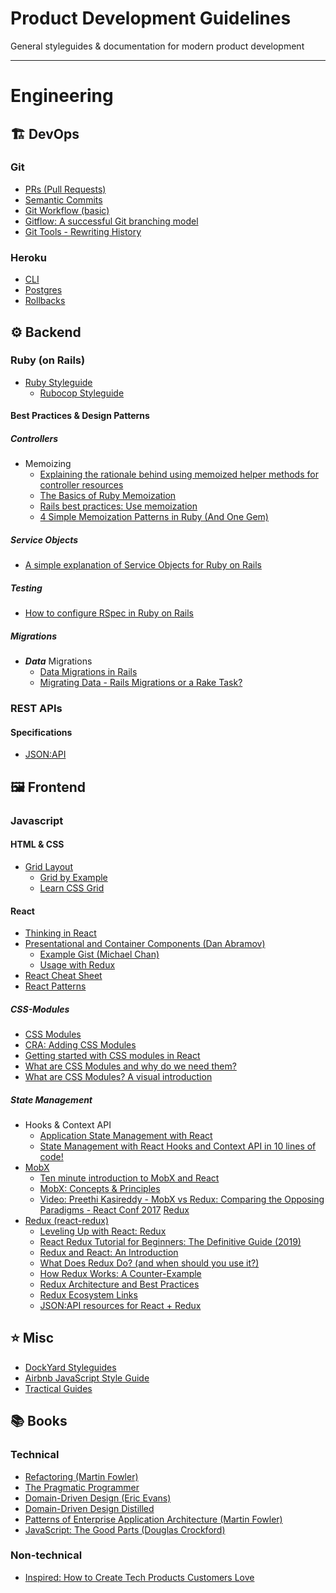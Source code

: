 # Product Development Guidelines

General styleguides &amp; documentation for modern product development

---

# Engineering

## 🏗 DevOps

### Git

- [PRs (Pull Requests)](engineering/git/PRs.md)
- [Semantic Commits](engineering/git/commits.md)
- [Git Workflow (basic)](https://github.com/benoror/guides/blob/master/git/workflow.md)
- [Gitflow: A successful Git branching model](https://nvie.com/posts/a-successful-git-branching-model/)
- [Git Tools - Rewriting History](https://git-scm.com/book/en/v2/Git-Tools-Rewriting-History)

### Heroku

- [CLI](engineering/heroku/cli.md)
- [Postgres](engineering/heroku/postgres.md)
- [Rollbacks](https://blog.heroku.com/releases-and-rollbacks#rollbacks)

## ⚙️ Backend

### Ruby (on Rails)

- [Ruby Styleguide](engineering/style.md)
  - [Rubocop Styleguide](https://github.com/rubocop-hq/ruby-style-guide)

#### Best Practices & Design Patterns

##### Controllers

- Memoizing
  - [Explaining the rationale behind using memoized helper methods for controller resources](https://gist.github.com/bloudermilk/8345597)
  - [The Basics of Ruby Memoization](http://gavinmiller.io/2013/basics-of-ruby-memoization/)
  - [Rails best practices: Use memoization](https://rails-bestpractices.com/posts/2010/11/22/use-memoization/)
  - [4 Simple Memoization Patterns in Ruby (And One Gem)](https://www.justinweiss.com/articles/4-simple-memoization-patterns-in-ruby-and-one-gem/)
    
##### Service Objects

- [A simple explanation of Service Objects for Ruby on Rails](https://medium.freecodecamp.org/service-objects-explained-simply-for-ruby-on-rails-5-a8cc42a5441f)
  
##### Testing

  - [How to configure RSpec in Ruby on Rails](https://blog.eq8.eu/article/junior-developer-set-up-rails-with-rspec-factorybot-database-cleaner.html)

##### Migrations

- **_Data_** Migrations
  - [Data Migrations in Rails](https://thoughtbot.com/blog/data-migrations-in-rails)
  - [Migrating Data - Rails Migrations or a Rake Task?
](https://www.urbanbound.com/make/migrating-data-rails-migrations-or-a-rake-task)

### REST APIs

#### Specifications

- [JSON:API](https://jsonapi.org/)

## 🖼 Frontend

### Javascript
  
#### HTML & CSS

- [Grid Layout](https://developer.mozilla.org/en-US/docs/Web/CSS/CSS_Grid_Layout)
  - [Grid by Example](https://gridbyexample.com/examples/)
  - [Learn CSS Grid](https://learncssgrid.com/)

#### React

- [Thinking in React](https://reactjs.org/docs/thinking-in-react.html)
- [Presentational and Container Components (Dan Abramov)](https://medium.com/@dan_abramov/smart-and-dumb-components-7ca2f9a7c7d0)
  - [Example Gist (Michael Chan)](https://gist.github.com/chantastic/fc9e3853464dffdb1e3c)
  - [Usage with Redux](https://redux.js.org/basics/usage-with-react#presentational-and-container-components)
- [React Cheat Sheet](https://reactcheatsheet.com/)
- [React Patterns](https://reactpatterns.com/)

##### CSS-Modules

- [CSS Modules](https://github.com/css-modules/css-modules)
- [CRA: Adding CSS Modules](https://facebook.github.io/create-react-app/docs/adding-a-css-modules-stylesheet)
- [Getting started with CSS modules in React](https://blog.pusher.com/css-modules-react/)
- [What are CSS Modules and why do we need them?](https://css-tricks.com/css-modules-part-1-need/)
- [What are CSS Modules? A visual introduction](https://www.javascriptstuff.com/what-are-css-modules/)

##### State Management

- Hooks & Context API
  - [Application State Management with React](https://kentcdodds.com/blog/application-state-management-with-react)
  - [State Management with React Hooks and Context API in 10 lines of code!
](https://medium.com/simply/state-management-with-react-hooks-and-context-api-at-10-lines-of-code-baf6be8302c)
- [MobX](https://mobx.js.org/intro/overview.html)
  - [Ten minute introduction to MobX and React](https://mobx.js.org/getting-started.html)
  - [MobX: Concepts & Principles](https://mobx.js.org/intro/concepts.html)
  - [Video: Preethi Kasireddy - MobX vs Redux: Comparing the Opposing Paradigms - React Conf 2017](https://www.youtube.com/watch?v=76FRrbY18Bs)
[Redux](https://redux.js.org/introduction/motivation)
- [Redux (react-redux)](https://react-redux.js.org/introduction/why-use-react-redux)
  - [Leveling Up with React: Redux](https://css-tricks.com/learning-react-redux/)
  - [React Redux Tutorial for Beginners: The Definitive Guide (2019)](https://www.valentinog.com/blog/redux/)
  - [Redux and React: An Introduction](http://jakesidsmith.com/blog/post/2017-11-18-redux-and-react-an-introduction/)
  - [What Does Redux Do? (and when should you use it?)](https://daveceddia.com/what-does-redux-do/)
  - [How Redux Works: A Counter-Example](https://daveceddia.com/how-does-redux-work/)
  - [Redux Architecture and Best Practices](https://github.com/markerikson/react-redux-links/blob/master/redux-architecture.md)
  - [Redux Ecosystem Links](https://github.com/markerikson/redux-ecosystem-links)
  - [JSON:API resources for React + Redux](https://gist.github.com/benoror/9988c235d5cb53acfcf57ea668bd95cb)

## ⭐️ Misc

- [DockYard Styleguides](https://github.com/DockYard/styleguides)
- [Airbnb JavaScript Style Guide](https://github.com/airbnb/javascript)
- [Tractical Guides](https://github.com/benoror/guides)

## 📚 Books

### Technical

- [Refactoring (Martin Fowler)](https://refactoring.com/)
- [The Pragmatic Programmer](https://pragprog.com/book/tpp/the-pragmatic-programmer)
- [Domain-Driven Design (Eric Evans)](https://domainlanguage.com/ddd/)
- [Domain-Driven Design Distilled](https://www.oreilly.com/library/view/domain-driven-design-distilled/9780134434964/)
- [Patterns of Enterprise Application Architecture (Martin Fowler)](https://www.martinfowler.com/books/eaa.html)
- [JavaScript: The Good Parts (Douglas Crockford)](http://shop.oreilly.com/product/9780596517748.do)

### Non-technical

- [Inspired: How to Create Tech Products Customers Love](https://svpg.com/inspired-how-to-create-products-customers-love/)
